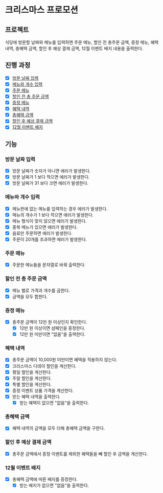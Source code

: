 # 크리스마스 프로모션

## 프로젝트

식당에 방문할 날짜와 메뉴를 입력하면
주문 메뉴, 할인 전 총주문 금액, 증정 메뉴, 혜택 내역,
총혜택 금액, 할인 후 예상 결제 금액, 12월 이벤트 배지
내용을 츌력한다.

## 진행 과정

- [x] [방문 날짜 입력](#방문-날짜-입력)
- [x] [메뉴와 개수 입력](#메뉴와-개수-입력)
- [x] [주문 메뉴](#주문-메뉴)
- [x] [할인 전 총 주문 금액](#할인-전-총-주문-금액)
- [x] [증정 메뉴](#증정-메뉴)
- [x] [혜택 내역](#혜택-내역)
- [x] [총혜택 금액](#총혜택-금액)
- [x] [할인 후 예상 결제 금액](#할인-후-예상-결제-금액)
- [x] [12월 이벤트 배지](#12월-이벤트-배지)

## 기능

### 방문 날짜 입력

- [x] 방문 날짜가 숫자가 아니면 에러가 발생한다.
- [x] 방문 날짜가 1 보다 작으면 에러가 발생한다.
- [x] 방문 날짜가 31 보다 크면 에러가 발생한다.

### 메뉴와 개수 입력

- [x] 메뉴판에 없는 메뉴를 입력하는 경우 에러가 발생한다.
- [x] 메뉴의 개수가 1 보다 작으면 에러가 발생한다.
- [x] 메뉴 형식이 맞지 않으면 에러가 발생한다.
- [x] 중복 메뉴가 있으면 에러가 발생한다.
- [x] 음료만 주문하면 에러가 발생한다.
- [x] 주문이 20개를 초과하면 에러가 발생한다.

### 주문 메뉴

- [x] 주문한 메뉴들을 문자열로 바꿔 출력한다.

### 할인 전 총 주문 금액

- [x] 메뉴 별로 가격과 개수를 곱한다.
- [x] 금액을 모두 합한다.

### 증정 메뉴

- [x] 총주문 금액이 12만 원 이상인지 확인한다.
  - [x] 12만 원 이상이면 샴페인을 증정한다.
  - [x] 12만 원 미만이면 "없음"을 출력한다.

### 혜택 내역

- [x] 총주문 금액이 10,000원 미만이면 혜택을 적용하지 않는다.
- [x] 크리스마스 디데이 할인을 계산한다.
- [x] 평일 할인을 계산한다.
- [x] 주말 할인을 계산한다.
- [x] 특별 할인을 계산한다.
- [x] 증정 이벤트 상품 가격을 계산한다.
- [x] 받는 혜택 내역을 출력한다.
  - [x] 받는 혜택이 없으면 "없음"을 출력한다.

### 총혜택 금액

- [x] 혜택 내역의 금액을 모두 더해 총혜택 금액을 구한다.

### 할인 후 예상 결제 금액

- [x] 총주문 금액에서 증정 이벤트를 제외한 혜택들을 빼 할인 후 금액을 계산한다.

### 12월 이벤트 배지

- [x] 총혜택 금액에 따른 배지를 증정한다.
  - [x] 받는 배지가 없으면 "없음"을 출력한다.
